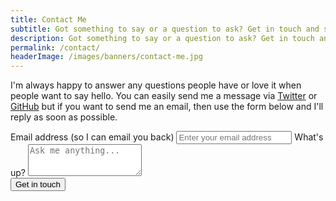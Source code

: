 ```yaml
---
title: Contact Me
subtitle: Got something to say or a question to ask? Get in touch and say hello!
description: Got something to say or a question to ask? Get in touch and say hello!
permalink: /contact/
headerImage: /images/banners/contact-me.jpg
---
```


I'm always happy to answer any questions people have or love it when people want to say hello. You can easily send me a message via [Twitter]({{socialMedia.twitter.url}}) or [GitHub]({{socialMedia.github.url}}) but if you want to send me an email, then use the form below and I'll reply as soon as possible.

<form id="contact-form" class="" method="POST" action="/contact/thanks/" subject="Contact form" data-netlify="true">
  <div class="mt8 w-full space-y-8">
    <label class="block">
      <span class="text-gray-700">Email address (so I can email you back)</span>
      <input type="email" class="mt-1 block w-full rounded-md border-gray-300 shadow-sm focus:border-indigo-300 focus:ring focus:ring-indigo-200 focus:ring-opacity-50" id="emailAddresss" name="email" placeholder="Enter your email address">
    </label>
    <label class="block">
      <span class="text-gray-700">What's up?</span>
      <textarea class="mt-1 block w-full rounded-md border-gray-300 shadow-sm focus:border-indigo-300 focus:ring focus:ring-indigo-200 focus:ring-opacity-50" rows="3" spellcheck="false" placeholder="Ask me anything..." name="message" id="message"></textarea>
    </label>
  
  </div>
  <input type="hidden" name="_subject" value="Website contact" />
  <div class="flex flex-col justify-center items-center">
    <button type="submit" class="mt-8 bg-red-600 hover:bg-red-700 text-white font-bold py-2 px-8 rounded w-full lg:w-1/2">Get in touch</button>
  </div>
</form>
